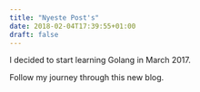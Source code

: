 ```yaml
---
title: "Nyeste Post's"
date: 2018-02-04T17:39:55+01:00
draft: false
---
```


I decided to start learning Golang in March 2017.

Follow my journey through this new blog.
